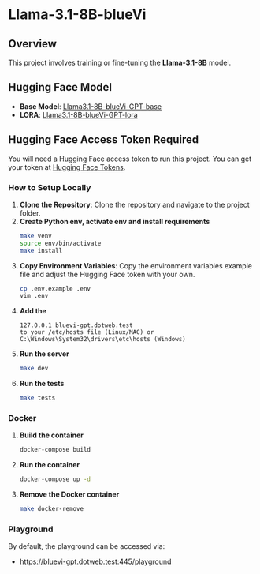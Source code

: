 # Llama-3.1-8B-blueVi

## Overview

This project involves training or fine-tuning the **Llama-3.1-8B** model.

## Hugging Face Model

- **Base Model**: [Llama3.1-8B-blueVi-GPT-base](https://huggingface.co/ThanhTranVisma/Llama3.1-8B-blueVi-GPT-base)
- **LORA**: [Llama3.1-8B-blueVi-GPT-lora](https://huggingface.co/ThanhTranVisma/Llama3.1-8B-blueVi-GPT-lora)

## Hugging Face Access Token Required

You will need a Hugging Face access token to run this project. You can get your token at [Hugging Face Tokens](https://huggingface.co/settings/tokens).

### How to Setup Locally

1. **Clone the Repository**: Clone the repository and navigate to the project folder.
2. **Create Python env, activate env and install requirements**
    ```bash
    make venv
    source env/bin/activate
    make install
    ```
3. **Copy Environment Variables**: Copy the environment variables example file and adjust the Hugging Face token with your own.
    ```bash
    cp .env.example .env
    vim .env
    ```
4. **Add the**
    ```
    127.0.0.1 bluevi-gpt.dotweb.test
    to your /etc/hosts file (Linux/MAC) or C:\Windows\System32\drivers\etc\hosts (Windows)
   ```
4. **Run the server**
    ```bash
    make dev
    ```
5. **Run the tests**
    ```bash
    make tests
    ```

### Docker

1. **Build the container**
    ```bash
    docker-compose build
    ```
2. **Run the container**
    ```bash
    docker-compose up -d 
    ```
3. **Remove the Docker container**
    ```bash
    make docker-remove
    ```

### Playground

By default, the playground can be accessed via: 
-  https://bluevi-gpt.dotweb.test:445/playground